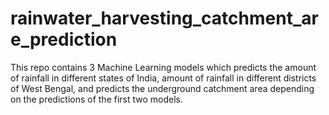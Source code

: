# rainwater_harvesting_catchment_are_prediction
This repo contains 3 Machine Learning models which predicts the amount of rainfall in different states of India, amount of rainfall in different districts of West Bengal, and predicts the underground catchment area depending on the predictions of the first two models. 
